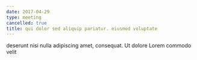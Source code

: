 ```yaml
---
date: 2017-04-29
type: meeting
cancelled: true
title: qui dolor sed aliquip pariatur. eiusmod voluptate
---
```

deserunt nisi nulla adipiscing amet, consequat. Ut dolore Lorem commodo velit